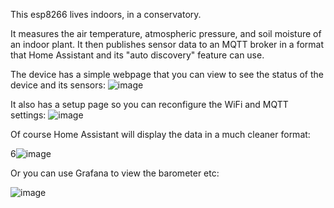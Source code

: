 This esp8266 lives indoors, in a conservatory. 

It measures the air temperature, atmospheric pressure, and soil moisture of an indoor plant.
It then publishes sensor data to an MQTT broker in a format that Home Assistant and its "auto discovery" feature can use. 

The device has a simple webpage that you can view to see the status of the device and its sensors:
![image](https://user-images.githubusercontent.com/31904545/128088460-5d00357c-ca6f-425b-b76e-0fba93cebd14.png)

It also has a setup page so you can reconfigure the WiFi and MQTT settings:
![image](https://user-images.githubusercontent.com/31904545/128088647-1e573e9c-77d1-4a0b-9fd5-87567a74625b.png)



Of course Home Assistant will display the data in a much cleaner format:

6![image](https://user-images.githubusercontent.com/31904545/126866973-4f002833-3d46-4cd7-9c92-1f9949c4b4db.png)

Or you can use Grafana to view the barometer etc:

![image](https://user-images.githubusercontent.com/31904545/126867018-0083f65e-70a9-48dd-8357-560c2c76c1f6.png)
